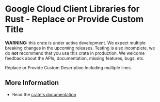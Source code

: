 # Google Cloud Client Libraries for Rust - Replace or Provide Custom Title

<!-- Code generated by sidekick. DO NOT EDIT. -->

**WARNING:** this crate is under active development. We expect multiple breaking
changes in the upcoming releases. Testing is also incomplete, we do **not**
recommend that you use this crate in production. We welcome feedback about the
APIs, documentation, missing features, bugs, etc.

Replace or Provide Custom Description
Including multiple lines.

## More Information

* Read the [crate's documentation](https://docs.rs/google-cloud-test-only/latest/google-cloud-test-only)
